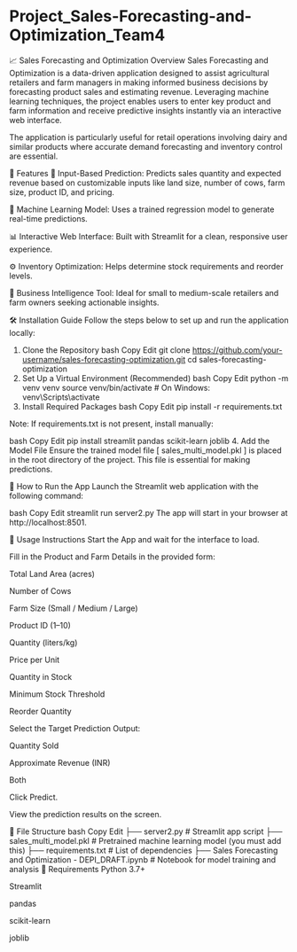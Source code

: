 # Project_Sales-Forecasting-and-Optimization_Team4
📈 Sales Forecasting and Optimization
Overview
Sales Forecasting and Optimization is a data-driven application designed to assist agricultural retailers and farm managers in making informed business decisions by forecasting product sales and estimating revenue. Leveraging machine learning techniques, the project enables users to enter key product and farm information and receive predictive insights instantly via an interactive web interface.

The application is particularly useful for retail operations involving dairy and similar products where accurate demand forecasting and inventory control are essential.

🔧 Features
🌾 Input-Based Prediction: Predicts sales quantity and expected revenue based on customizable inputs like land size, number of cows, farm size, product ID, and pricing.

🧠 Machine Learning Model: Uses a trained regression model to generate real-time predictions.

📊 Interactive Web Interface: Built with Streamlit for a clean, responsive user experience.

⚙️ Inventory Optimization: Helps determine stock requirements and reorder levels.

💼 Business Intelligence Tool: Ideal for small to medium-scale retailers and farm owners seeking actionable insights.

🛠️ Installation Guide
Follow the steps below to set up and run the application locally:

1. Clone the Repository
bash
Copy
Edit
git clone https://github.com/your-username/sales-forecasting-optimization.git
cd sales-forecasting-optimization
2. Set Up a Virtual Environment (Recommended)
bash
Copy
Edit
python -m venv venv
source venv/bin/activate  # On Windows: venv\Scripts\activate
3. Install Required Packages
bash
Copy
Edit
pip install -r requirements.txt

Note: If requirements.txt is not present, install manually:

bash
Copy
Edit
pip install streamlit pandas scikit-learn joblib
4. Add the Model File
Ensure the trained model file [ sales_multi_model.pkl ] is placed in the root directory of the project. This file is essential for making predictions.

🚀 How to Run the App
Launch the Streamlit web application with the following command:

bash
Copy
Edit
streamlit run server2.py
The app will start in your browser at http://localhost:8501.

📘 Usage Instructions
Start the App and wait for the interface to load.

Fill in the Product and Farm Details in the provided form:

Total Land Area (acres)

Number of Cows

Farm Size (Small / Medium / Large)

Product ID (1–10)

Quantity (liters/kg)

Price per Unit

Quantity in Stock

Minimum Stock Threshold

Reorder Quantity

Select the Target Prediction Output:

Quantity Sold

Approximate Revenue (INR)

Both

Click Predict.

View the prediction results on the screen.

📂 File Structure
bash
Copy
Edit
├── server2.py               # Streamlit app script
├── sales_multi_model.pkl    # Pretrained machine learning model (you must add this)
├── requirements.txt         # List of dependencies
├── Sales Forecasting and Optimization - DEPI_DRAFT.ipynb  # Notebook for model training and analysis
📌 Requirements
Python 3.7+

Streamlit

pandas

scikit-learn

joblib


